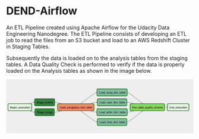# DEND-Airflow
An ETL Pipeline created using Apache Airflow for the Udacity Data Engineering Nanodegree. The ETL Pipeline consists of developing an ETL job
to read the files from an S3 bucket and load to an AWS Redshift Cluster in Staging Tables. 

Subsequently the data is loaded on to the analysis tables
from the staging tables. A Data Quality Check is performed to verify if the data is properly loaded on the Analysis tables as shown in the image below.


![Completed DAG](completed-dag.png)
